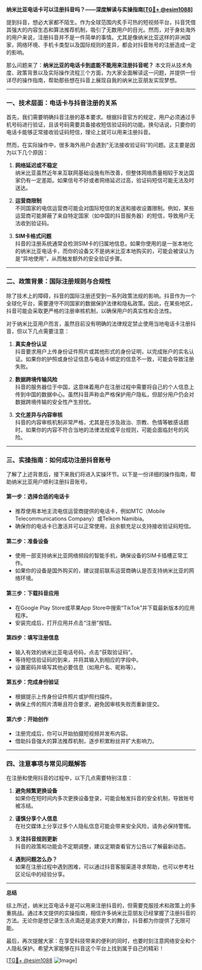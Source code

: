 **纳米比亚电话卡可以注册抖音吗？——深度解读与实操指南[[TG💪+ @esim1088](https://t.me/s/esim1088)]**

提到抖音，想必大家都不陌生。作为全球范围内炙手可热的短视频平台，抖音凭借其强大的内容生态和算法推荐机制，吸引了无数用户的目光。然而，对于身处海外的用户来说，注册抖音并不是一件简单的事情。尤其是像纳米比亚这样的非洲国家，网络环境、手机卡类型以及国际规则的差异，都会对抖音账号的注册造成一定的影响。

那么问题来了：**纳米比亚的电话卡到底能不能用来注册抖音呢？** 本文将从技术角度、政策背景以及实际操作流程三个方面，为大家全面解读这一问题，并提供一份详尽的操作指南，帮助那些想在抖音上展现自我的纳米比亚朋友实现梦想。

---

### 一、技术层面：电话卡与抖音注册的关系

首先，我们需要明确抖音注册的基本要求。根据抖音官方的规定，用户必须通过手机号码进行验证，且该号码需要具备接收短信验证码的功能。换句话说，只要你的电话卡能够正常接收验证码短信，理论上就可以用来注册抖音。

然而，在实际操作中，很多海外用户会遇到“无法接收验证码”的问题。这主要是因为以下几个原因：

1. **网络延迟或不稳定**  
   纳米比亚虽然近年来互联网基础设施有所改善，但整体网络质量相较于发达国家仍有一定差距。如果信号不好或者网络延迟过高，验证码短信可能无法及时送达。

2. **运营商限制**  
   不同国家的电信运营商可能会对国际短信的发送和接收设置限制。例如，某些运营商可能屏蔽了来自特定国家（如中国的抖音服务器）的短信，导致用户无法收到验证码。

3. **SIM卡格式问题**  
   抖音的注册系统通常会检测SIM卡的归属地信息。如果你使用的是一张本地化的纳米比亚电话卡，而你的设备又不是纳米比亚本地购买的，可能会被误认为是“异地使用”，从而触发额外的安全验证步骤。

---

### 二、政策背景：国际注册规则与合规性

除了技术上的障碍，抖音的国际注册还受到一系列政策法规的影响。抖音作为一个全球化平台，需要遵守不同国家的数据保护法律和隐私政策。因此，在某些地区，抖音可能会采取更严格的注册审核机制，以确保用户的真实性和合法性。

对于纳米比亚用户而言，虽然目前没有明确的法律规定禁止使用当地电话卡注册抖音，但以下几点需要注意：

1. **真实身份认证**  
   抖音要求用户上传身份证件照片或其他形式的身份证明，以完成账户的实名认证。如果你的护照或身份证信息与电话卡绑定的信息不一致，可能会导致注册失败。

2. **数据跨境传输风险**  
   抖音的服务器位于中国，这意味着用户在注册过程中需要将自己的个人信息上传到中国的数据中心。虽然抖音声称会严格保护用户隐私，但部分用户仍会对数据跨境传输的安全性产生担忧。

3. **文化差异与内容审核**  
   抖音的内容审核机制非常严格，尤其是在涉及政治、宗教、色情等敏感话题时。如果你的内容不符合当地的法律法规或平台规则，可能会面临封号的风险。

---

### 三、实操指南：如何成功注册抖音账号

了解了上述背景后，接下来我们将进入实操环节。以下是一份详细的操作指南，帮助纳米比亚用户顺利注册抖音账号。

#### 第一步：选择合适的电话卡
- 推荐使用本地主流电信运营商提供的电话卡，例如MTC（Mobile Telecommunications Company）或Telkom Namibia。
- 确保你的电话卡已激活并可以正常使用，且余额充足以支持接收验证码短信。

#### 第二步：准备设备
- 使用一部支持纳米比亚网络频段的智能手机，确保设备的SIM卡插槽正常工作。
- 如果你的设备是国外购买的，建议提前联系运营商确认是否支持纳米比亚的网络环境。

#### 第三步：下载抖音应用
- 在Google Play Store或苹果App Store中搜索“TikTok”并下载最新版本的应用程序。
- 安装完成后，打开应用并点击“注册”按钮。

#### 第四步：填写注册信息
- 输入有效的纳米比亚电话号码，点击“获取验证码”。
- 等待短信验证码的到来，并将其输入到相应的字段中。
- 设置密码并填写其他必要信息（如用户名、昵称等）。

#### 第五步：完成身份验证
- 根据提示上传身份证件照片或护照扫描件。
- 确保上传的照片清晰且符合要求，避免因审核失败而重新提交。

#### 第六步：开始创作
- 注册完成后，你可以开始拍摄短视频并发布内容。
- 借助抖音强大的算法推荐机制，逐步积累粉丝并扩大影响力。

---

### 四、注意事项与常见问题解答

在注册和使用抖音的过程中，以下几点需要特别注意：

1. **避免频繁更换设备**  
   如果你在短时间内多次更换设备登录，可能会触发抖音的安全机制，导致账号被冻结。

2. **谨慎分享个人信息**  
   在社交媒体上分享过多个人隐私信息可能会带来安全风险，请务必保持警惕。

3. **关注抖音规则更新**  
   抖音的政策和功能会不定期调整，建议定期查看官方公告以了解最新动态。

4. **遇到问题怎么办？**  
   如果在注册过程中遇到困难，可以通过抖音客服渠道寻求帮助，也可以参考社区论坛中的经验分享。

---

**总结**

综上所述，纳米比亚电话卡是可以用来注册抖音的，但需要克服技术和政策上的多重挑战。通过本文提供的实操指南，相信许多纳米比亚朋友已经掌握了注册抖音的方法。无论你是想记录生活点滴还是追求更大的舞台，抖音都为你提供了无限可能。

最后，再次提醒大家：在享受科技带来的便利的同时，也要时刻注意网络安全和个人隐私保护。希望大家能够在抖音这个平台上找到属于自己的精彩！

[[TG💪+ @esim1088](https://t.me/s/esim1088) ![Image](https://i.postimg.cc/4NQfJmqS/Snipaste-2025-05-13-00-14-12.png)]